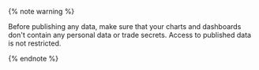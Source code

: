 {% note warning %}

Before publishing any data, make sure that your charts and dashboards don't contain any personal data or trade secrets. Access to published data is not restricted.

{% endnote %}

